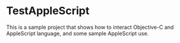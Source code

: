 # TestAppleScript
This is a sample project that shows how to interact Objective-C and AppleScript language, and some sample AppleScript use.
